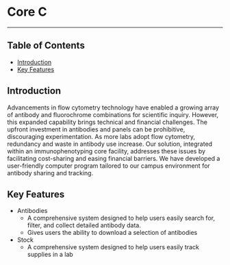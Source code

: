 # Core C
---
## Table of Contents 
- [Introduction](#Introduction)
- [Key Features](#Key-Features)

## Introduction
Advancements in flow cytometry technology have enabled a growing array of antibody and fluorochrome combinations for scientific inquiry. However, this expanded capability brings technical and financial challenges. The upfront investment in antibodies and panels can be prohibitive, discouraging experimentation. As more labs adopt flow cytometry, redundancy and waste in antibody use increase. Our solution, integrated within an immunophenotyping core facility, addresses these issues by facilitating cost-sharing and easing financial barriers. We have developed a user-friendly computer program tailored to our campus environment for antibody sharing and tracking.

## Key Features
- Antibodies
    - A comprehensive system designed to help users easily search for, filter, and collect detailed antibody data.
    - Gives users the ability to download a selection of antibodies
- Stock
    - A comprehensive system designed to help users easily track supplies in a lab